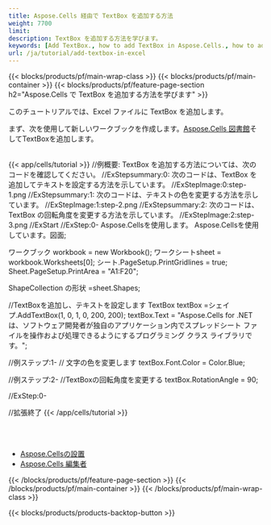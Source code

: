 ```yaml
---
title: Aspose.Cells 経由で TextBox を追加する方法
weight: 7700
limit:
description: TextBox を追加する方法を学びます。
keywords: [Add TextBox., how to add TextBox in Aspose.Cells., how to add TextBox using Aspose.Cells]
url: /ja/tutorial/add-textbox-in-excel
---
```

{{< blocks/products/pf/main-wrap-class >}}
{{< blocks/products/pf/main-container >}}
{{< blocks/products/pf/feature-page-section h2="Aspose.Cells で TextBox を追加する方法を学びます" >}}

<p>
このチュートリアルでは、Excel ファイルに TextBox を追加します。
</p>

<p>
まず、次を使用して新しいワークブックを作成します。<a href="https://www.nuget.org/packages/Aspose.Cells">Aspose.Cells 図書館</a>そしてTextBoxを追加します。
</p>

<br />
{{< app/cells/tutorial >}}
//例概要: TextBox を追加する方法については、次のコードを確認してください。
//ExStepsummary:0: 次のコードは、TextBox を追加してテキストを設定する方法を示しています。
//ExStepImage:0:step-1.png
//ExStepsummary:1: 次のコードは、テキストの色を変更する方法を示しています。
//ExStepImage:1:step-2.png
//ExStepsummary:2: 次のコードは、TextBox の回転角度を変更する方法を示しています。
//ExStepImage:2:step-3.png
//ExStart
//ExStep:0-
Aspose.Cellsを使用します。
Aspose.Cellsを使用しています。図面;

ワークブック workbook = new Workbook();
ワークシートsheet = workbook.Worksheets[0];
シート.PageSetup.PrintGridlines = true;
Sheet.PageSetup.PrintArea = "A1:F20";

ShapeCollection の形状 =sheet.Shapes;

//TextBoxを追加し、テキストを設定します
TextBox textBox =シェイプ.AddTextBox(1, 0, 1, 0, 200, 200);
textBox.Text = "Aspose.Cells for .NET は、ソフトウェア開発者が独自のアプリケーション内でスプレッドシート ファイルを操作および処理できるようにするプログラミング クラス ライブラリです。";

//例ステップ:1-
// 文字の色を変更します
textBox.Font.Color = Color.Blue;

//例ステップ:2-
//TextBoxの回転角度を変更する
textBox.RotationAngle = 90;

//ExStep:0-

//拡張終了
{{< /app/cells/tutorial >}}
<br />

<br />
<br />
<div class="code-sample">
    <ul class="link-list">
        <li class="link-item"><a href="https://docs.aspose.com/cells/net/installation/">Aspose.Cellsの設置</a></li>
        <li class="link-item"><a href="https://products.aspose.app/cells/editor/">Aspose.Cells 編集者</a></li>
    </ul>
</div>

{{< /blocks/products/pf/feature-page-section >}}
{{< /blocks/products/pf/main-container >}}
{{< /blocks/products/pf/main-wrap-class >}}

{{< blocks/products/products-backtop-button >}}